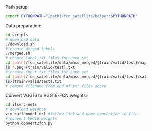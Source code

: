 
Path setup:

  ```bash
  export PYTHONPATH="[path]/fcn_satellite/helper:$PYTHONPATH"
  ```

Data preparation:
  ```bash
  cd scripts
  # download data
  ./download.sh
  # create merged labels
  ./merged.sh
  # create label txt files for each set
  cd [path]/fcn_satellite/data/mass_merged/{train/valid/test}/map
  ls *.png>{train/valid/test}.txt
  # create input txt files for each set
  cd [path]/fcn_satellite/data/mass_merged/{train/valid/test}/sat 
  ls>{train/valid/test}.txt
  # remove filename from end of txt files above
  ```
Convert VGG16 to VGG16-FCN weights:
  ```bash
  cd ilsvrc-nets
  # download weights
  vim caffemodel_url #follow link and name convention in file
  # convert VGG16 weights
  python convert2fcn.py
  ```